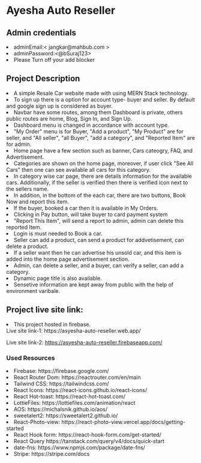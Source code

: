  # Ayesha Auto Reseller
 ## Admin credentials
<li>adminEmail:< jangkar@mahbub.com > </li>
<li>adminPassword:<@bSuraj123></li>
<li>Please Turn off your add blocker</li>

## Project Description
<li>A simple Resale Car website made with using MERN Stack technology.</li>
<li>To sign up there is a option for account type- buyer and seller. By default and google sign up is considered as buyer.</li>
<li>Navbar have some routes, among them  Dashboard is private, others public routes are home, Blog, Sign In, and Sign Up.</li> 
<li>Dashboard menu is changed in accordance with account type.</li>
<li>"My Order" menu is for Buyer, "Add a product", "My Product" are for seller, and "All seller", "all Buyer", "add a category", and "Reported Item" are for admin.
<li>Home page have a few section such as banner, Cars cateogry, FAQ, and Advertisement.</li> 
<li>Categories are  shown on the home page, moreover, if user click "See All Cars" then one  can see available all cars for this category.</li> 
<li>In category wise car page, there are details information for the available cars. Additionally, if the seller is verified then there is verified icon next to the sellers name.</li> 
<li>In addition, in the bottom of the each car, there are two buttons, Book Now and report this item.</li>
<li>If the buyer, booked a car then it is available in  My Orders.</li>
<li>Clicking in Pay button, will take buyer to card payment system</li>
<li>"Report This Item", will send a report to admin, admin can delete this reported Item.</li>
<li>Login is must needed to Book a car.</li> 
<li>Seller can add a product, can send a product for addvetisement, can delete a product.</li>
<li>If a seller want then he can advertise his unsold car, and this item is added into the home page advertisement section.</li>
<li>Admin, can delete a seller, and a buyer, can verify a seller, can add a category.</li>  
<li>Dynamic page title is also available.</li> 
<li>Sensetive information are kept away from public with the help of environment varibale.</li>



## Project live site link:
  
<li>
This project hosted in firebase. <br/>
 Live site link-1: https://asyesha-auto-reseller.web.app/

 Live site link-2: https://asyesha-auto-reseller.firebaseapp.com/

</li>

### Used Resources 
<li>Firebase: https://firebase.google.com/</li>
<li>React Router Dom: https://reactrouter.com/en/main</li>
<li>Tailwind CSS: https://tailwindcss.com/</li>
<li>React Icons: https://react-icons.github.io/react-icons/</li>
<li>React Hot-toast: https://react-hot-toast.com/</li>
<li>LottieFiles: https://lottiefiles.com/animation/react</li>
<li>AOS: https://michalsnik.github.io/aos/</li>
<li>sweetalert2: https://sweetalert2.github.io/</li>
<li>React-Photo-view: https://react-photo-view.vercel.app/docs/getting-started</li>
<li>React Hook form: https://react-hook-form.com/get-started/</li>
<li>React Query  https://tanstack.com/query/v4/docs/quick-start</li>
<li>date-fns: https://www.npmjs.com/package/date-fns/</li>
<li>Stripe: https://stripe.com/docs</li>

 

 
 

 